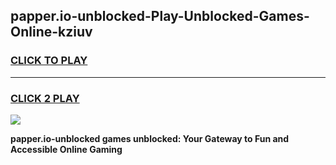 
## papper.io-unblocked-Play-Unblocked-Games-Online-kziuv
<h3>
<a href="https://premium76.site?title=papper.io-unblocked&ref=25A">CLICK TO PLAY</a></h3>
<hr>

<h3>
<a href="https://premium76.site?title=papper.io-unblocked&ref=25A">CLICK 2 PLAY</a>
  
</h3>

<a href="https://premium76.site?title=papper.io-unblocked&ref=25A"><img src="https://clearcache.store/games.png"></a>


**papper.io-unblocked games unblocked: Your Gateway to Fun and Accessible Online Gaming**
